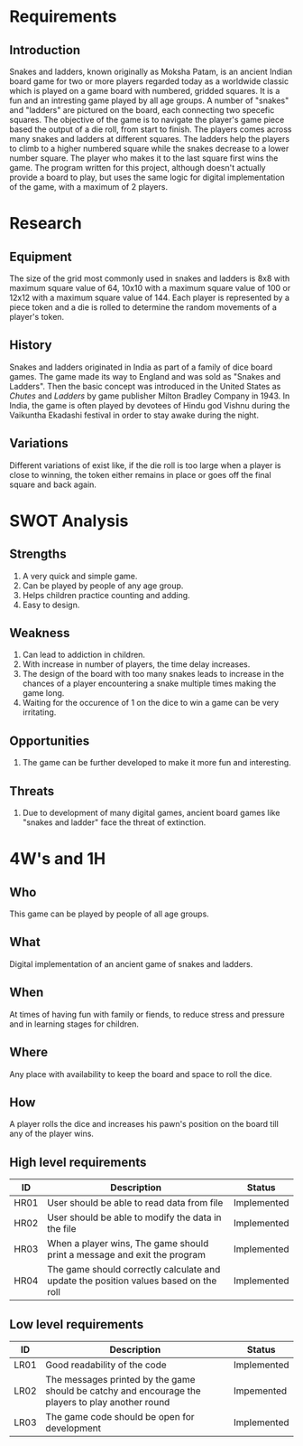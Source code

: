 
# Requirements

## Introduction

Snakes and ladders, known originally as Moksha Patam, is an ancient Indian board game for two or more players regarded today as a worldwide classic which is played on a game board with numbered, gridded squares. It is a fun and an intresting game played by all age groups. A number of "snakes" and "ladders" are pictured on the board, each connecting two specefic squares. The objective of the game is to navigate the player's game piece based the output of a die roll, from start to finish. The players comes across many snakes and ladders at different squares. The ladders help the players to climb to a higher numbered square while the snakes decrease to a lower number square. The player who makes it to the last square first wins the game. The program written for this project, although doesn't actually provide a board to play, but uses the same logic for digital implementation of the game, with a maximum of 2 players.

# Research

## Equipment

The size of the grid most commonly used in snakes and ladders is 8x8 with maximum square value of 64, 10x10 with a maximum square value of 100 or 12x12 with a maximum square value of 144. Each player is represented by a piece token and a die is rolled to determine the random movements of a player's token.

## History

Snakes and ladders originated in India as part of a family of dice board games. The game made its way to England and was sold as "Snakes and Ladders". Then the basic concept was introduced in the United States as _Chutes_ and _Ladders_  by game publisher Milton Bradley Company in 1943. In India, the game is often played by devotees of Hindu god Vishnu during the Vaikuntha Ekadashi festival in order to stay awake during the night.

## Variations

Different variations of exist like, if the die roll is too large when a player is close to winning, the token either remains in place or goes off the final square and back again.

   
  # SWOT Analysis
  
  ## Strengths
  
  1) A very quick and simple game.
  2) Can be played by people of any age group.
  3) Helps children practice counting and adding.
  4) Easy to design.
  
  ## Weakness
  1) Can lead to addiction in children.
  2) With increase in number of players, the time delay increases.
  3) The design of the board with too many snakes leads to increase in the chances of a player encountering a snake multiple times making the game long.
  4) Waiting for the occurence of 1 on the dice to win a game can be very irritating.
 
 ## Opportunities
 
 1. The game can be further developed to make it more fun and interesting.
 
 ## Threats 
 
 1. Due to development of many digital games, ancient board games like "snakes and ladder" face the threat of extinction.
 
 # 4W's and 1H
  ## Who
  
  This game can be played by people of all age groups.
  ## What
  
  Digital implementation of an ancient game of snakes and ladders.
  ## When
  
  At times of having fun with family or fiends, to reduce stress and pressure and in learning stages for children.
  ## Where
  
  Any place with availability to keep the board and space to roll the dice.
  ## How
 
  A player rolls the dice and increases his pawn's position on the board till any of the player wins.
 
  ## High level requirements
  |  ID|Description|Status|
  |---|---|---|
  | HR01 | User should be able to read data from file | Implemented |
  | HR02 | User should be able to modify the data in the file | Implemented |
  | HR03 | When a player wins, The game should print a message and exit the program | Implemented |
  | HR04 | The game should correctly calculate and update the position values based on the roll | Implemented |
  ## Low level requirements
  |  ID|Description|Status|
  |---|---|---|
  | LR01 | Good readability of the code | Implemented |
  | LR02 | The messages printed by the game should be catchy and encourage the players to play another round | Impemented|
  | LR03 | The game code should be open for development | Implemented |
  
